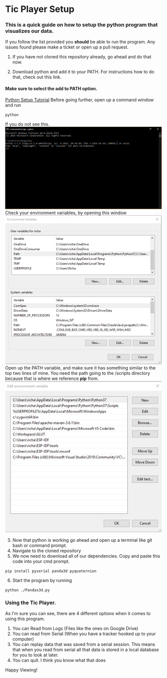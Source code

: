 # Tic Player Setup
### This is a quick guide on how to setup the python program that visualizes our data. 
If you follow the list provided you  **should** be able to run the program. Any issues found please make a ticket or open up a pull request.

1. If you have not cloned this repository already, go ahead and do that now.

2. Download python and add it to your PATH. 
  For instructions how to do that, check out this link.
  #### Make sure to select the add to PATH option.
  [Python Setup Tutorial](https://realpython.com/installing-python)
  Before going further, open up a command window and run 
  ```
  python
  ```
  If you do not see this. 
![Command window](/Images/python_working.PNG)  
  Check your environment variables, by opening this window
 ![Environmental Vars](/Images/env_variables.png)  
 Open up the PATH variable, and make sure it has something similar to the top two lines of mine.
 You need the path going to the /scripts directory because that is where we reference **pip** from. 
 ![Python Path](/Images/python_path.PNG)  
 
3. Now that python is working go ahead and open up a terminal like git bash or command prompt.
4. Navigate to the cloned repository
5. We now need to download all of our dependencies. Copy and paste this code into your cmd prompt.
```
pip install pyserial panda3d pyquaternion
```
6. Start the program by running 
```
python ./Pandas3d.py
```

### Using the Tic Player.

As I'm sure you can see, there are 4 different options when it comes to using this program.
1. You can Read from Logs (Files like the ones on Google Drive) 
2. You can read from Serial (When you have a tracker hooked up to your computer)
3. You can replay data that was saved from a serial session. This means that
when you read from serial all that data is stored in a local database for you to look at later.
4. You can quit. I think you know what that does

Happy Viewing!
